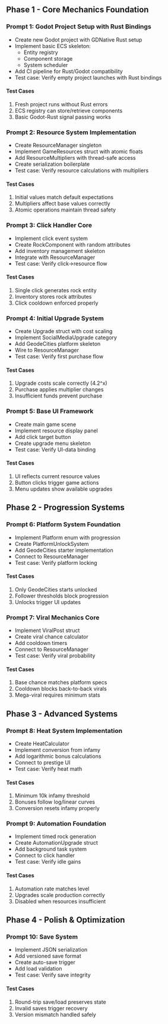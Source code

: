 ## Phase 1 - Core Mechanics Foundation
### Prompt 1: Godot Project Setup with Rust Bindings
- Create new Godot project with GDNative Rust setup
- Implement basic ECS skeleton:
  * Entity registry
  * Component storage
  * System scheduler
- Add CI pipeline for Rust/Godot compatibility
- Test case: Verify empty project launches with Rust bindings

#### Test Cases
1. Fresh project runs without Rust errors
2. ECS registry can store/retrieve components
3. Basic Godot-Rust signal passing works

### Prompt 2: Resource System Implementation
- Create ResourceManager singleton
- Implement GameResources struct with atomic floats
- Add ResourceMultipliers with thread-safe access
- Create serialization boilerplate
- Test case: Verify resource calculations with multipliers

#### Test Cases
1. Initial values match default expectations
2. Multipliers affect base values correctly
3. Atomic operations maintain thread safety

### Prompt 3: Click Handler Core
- Implement click event system
- Create RockComponent with random attributes
- Add inventory management skeleton
- Integrate with ResourceManager
- Test case: Verify click->resource flow

#### Test Cases
1. Single click generates rock entity
2. Inventory stores rock attributes
3. Click cooldown enforced properly 

### Prompt 4: Initial Upgrade System
- Create Upgrade struct with cost scaling
- Implement SocialMediaUpgrade category
- Add GeodeCities platform skeleton
- Wire to ResourceManager
- Test case: Verify first purchase flow

#### Test Cases
1. Upgrade costs scale correctly (4.2^x)
2. Purchase applies multiplier changes
3. Insufficient funds prevent purchase

### Prompt 5: Base UI Framework
- Create main game scene
- Implement resource display panel
- Add click target button
- Create upgrade menu skeleton
- Test case: Verify UI-data binding

#### Test Cases
1. UI reflects current resource values
2. Button clicks trigger game actions
3. Menu updates show available upgrades

## Phase 2 - Progression Systems

### Prompt 6: Platform System Foundation
- Implement Platform enum with progression
- Create PlatformUnlockSystem
- Add GeodeCities starter implementation
- Connect to ResourceManager
- Test case: Verify platform locking

#### Test Cases
1. Only GeodeCities starts unlocked
2. Follower thresholds block progression
3. Unlocks trigger UI updates

### Prompt 7: Viral Mechanics Core
- Implement ViralPost struct
- Create viral chance calculator
- Add cooldown timers
- Connect to ResourceManager
- Test case: Verify viral probability

#### Test Cases
1. Base chance matches platform specs
2. Cooldown blocks back-to-back virals
3. Mega-viral requires minimum stats

## Phase 3 - Advanced Systems

### Prompt 8: Heat System Implementation
- Create HeatCalculator
- Implement conversion from infamy
- Add logarithmic bonus calculations
- Connect to prestige UI
- Test case: Verify heat math

#### Test Cases
1. Minimum 10k infamy threshold
2. Bonuses follow log/linear curves
3. Conversion resets infamy properly

### Prompt 9: Automation Foundation
- Implement timed rock generation
- Create AutomationUpgrade struct
- Add background task system
- Connect to click handler
- Test case: Verify idle gains

#### Test Cases
1. Automation rate matches level
2. Upgrades scale production correctly
3. Disabled when resources insufficient

## Phase 4 - Polish & Optimization

### Prompt 10: Save System
- Implement JSON serialization
- Add versioned save format
- Create auto-save trigger
- Add load validation
- Test case: Verify save integrity

#### Test Cases
1. Round-trip save/load preserves state
2. Invalid saves trigger recovery
3. Version mismatch handled safely